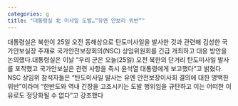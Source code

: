 ```yaml
---
categories: g
title: "대통령실 北 미사일 도발…“유엔 안보리 위반”"
---
```

대통령실은 북한이 25일 오전 동해상으로 탄도미사일을 발사한 것과 관련해 김성한 국가안보실장 주재로 국가안전보장회의(NSC) 상임위원회를 긴급 개최하고 대응 방안을 논의했다.대통령실은 이날 “우리 군은 오늘(25일) 오전 북한의 단거리 탄도미사일 발사를 포착했고 국가안보실은 관련 사항을 즉시 윤석열 대통령에게 보고했다”고 밝혔다. NSC 상임위 참석자들은 “탄도미사일 발사는 유엔 안전보장이사회 결의에 대한 명백한 위반”이라며 “한반도와 역내 긴장을 고조시키는 도발 행위임을 규탄하고 이는 어떠한 이유로도 정당화될 수 없다”고 강조했다